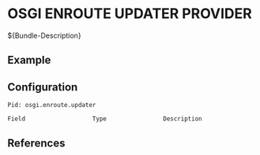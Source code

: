# OSGI ENROUTE UPDATER PROVIDER

${Bundle-Description}

## Example

## Configuration

	Pid: osgi.enroute.updater
	
	Field					Type				Description
		
	
## References

